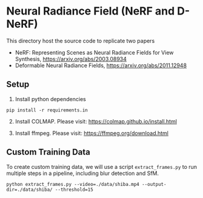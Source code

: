 # Neural Radiance Field (NeRF and D-NeRF)

This directory host the source code to replicate two papers
- NeRF: Representing Scenes as Neural Radiance Fields for View Synthesis, https://arxiv.org/abs/2003.08934
- Deformable Neural Radiance Fields, https://arxiv.org/abs/2011.12948

## Setup

1. Install python dependencies
```
pip install -r requirements.in
```

2. Install COLMAP. Please visit: https://colmap.github.io/install.html

3. Install ffmpeg. Please visit: https://ffmpeg.org/download.html

## Custom Training Data

To create custom training data, we will use a script `extract_frames.py` to run multiple steps in a pipeline, including blur detection and SfM.
```
python extract_frames.py --video=./data/shiba.mp4 --output-dir=./data/shiba/ --threshold=15
```